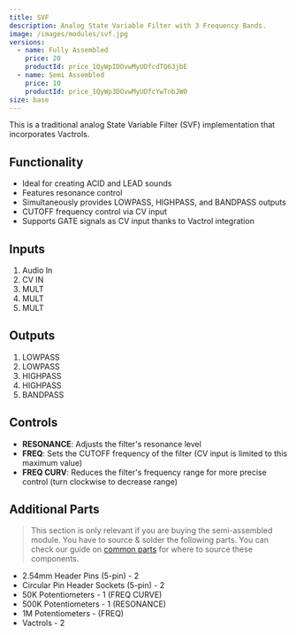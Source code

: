 ```yaml
---
title: SVF
description: Analog State Variable Filter with 3 Frequency Bands.
image: /images/modules/svf.jpg
versions:
  - name: Fully Assembled
    price: 20
    productId: price_1QyWpIDOvwMyUDfcdTQ63jbE
  - name: Semi Assembled
    price: 10
    productId: price_1QyWp3DOvwMyUDfcYwTnbJW0
size: base
---
```


This is a traditional analog State Variable Filter (SVF) implementation that incorporates Vactrols.

## Functionality

* Ideal for creating ACID and LEAD sounds
* Features resonance control
* Simultaneously provides LOWPASS, HIGHPASS, and BANDPASS outputs
* CUTOFF frequency control via CV input
* Supports GATE signals as CV input thanks to Vactrol integration

## Inputs

1. Audio In
2. CV IN
3. MULT
4. MULT
5. MULT

## Outputs

1. LOWPASS
2. LOWPASS
3. HIGHPASS
4. HIGHPASS
5. BANDPASS

## Controls

* **RESONANCE**: Adjusts the filter's resonance level
* **FREQ**: Sets the CUTOFF frequency of the filter (CV input is limited to this maximum value)
* **FREQ CURV**: Reduces the filter's frequency range for more precise control (turn clockwise to decrease range)

## Additional Parts

> This section is only relevant if you are buying the semi-assembled module. You have to source & solder the following parts. You can check our guide on [common parts](/docs/technical-details/common-parts) for where to source these components.

* 2.54mm Header Pins (5-pin) - 2
* Circular Pin Header Sockets (5-pin) - 2
* 50K Potentiometers - 1 (FREQ CURVE)
* 500K Potentiometers - 1 (RESONANCE)
* 1M Potentiometers - (FREQ)
* Vactrols - 2
